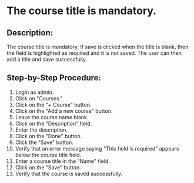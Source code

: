 # The course title is mandatory.

## Description:

The course title is mandatory. If save is clicked when the title is blank, then the field is
highlighted as required and it is not saved. The user can then add a title and save successfully.

## Step-by-Step Procedure:

1. Login as admin.
2. Click on "Courses."
3. Click on the "+ Course" button.
4. Click on the "Add a new course" button.
5. Leave the course name blank.
6. Click on the "Description" field. 
7. Enter the description.
8. Click on the "Done" button.
9. Click the "Save" button.
10. Verify that an error message saying "This field is required" appears below the course title field.
11. Enter a course title in the "Name" field.
12. Click on the "Save" button.
13. Verify that the course is saved successfully.